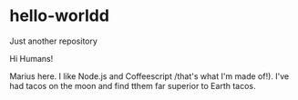 # hello-worldd
Just another repository

Hi Humans!

Marius here. I like Node.js and Coffeescript /that's what I'm made of!).
I've had tacos on the moon and find tthem far superior to Earth tacos.
